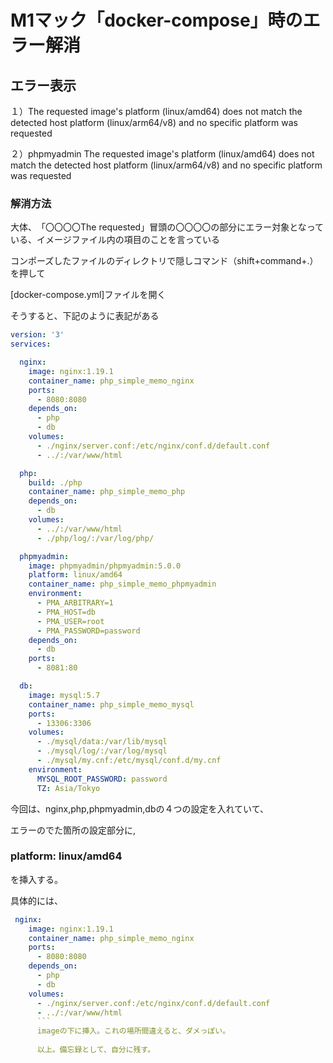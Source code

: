 # M1マック「docker-compose」時のエラー解消

## エラー表示
１）The requested image's platform (linux/amd64) does not match the detected host platform (linux/arm64/v8) and no specific platform was requested   

２）phpmyadmin The requested image's platform (linux/amd64) does not match the detected host platform (linux/arm64/v8) and no specific platform was requested

### 解消方法

大体、　「〇〇〇〇The requested」冒頭の〇〇〇〇の部分にエラー対象となっている、イメージファイル内の項目のことを言っている

コンポーズしたファイルのディレクトリで隠しコマンド（shift+command+.）を押して

[docker-compose.yml]ファイルを開く

そうすると、下記のように表記がある
```yml
version: '3'
services:

  nginx:
    image: nginx:1.19.1
    container_name: php_simple_memo_nginx
    ports:
      - 8080:8080
    depends_on:
      - php
      - db
    volumes:
      - ./nginx/server.conf:/etc/nginx/conf.d/default.conf
      - ../:/var/www/html

  php:
    build: ./php
    container_name: php_simple_memo_php
    depends_on:
      - db
    volumes:
      - ../:/var/www/html
      - ./php/log/:/var/log/php/

  phpmyadmin:
    image: phpmyadmin/phpmyadmin:5.0.0
    platform: linux/amd64
    container_name: php_simple_memo_phpmyadmin
    environment:
      - PMA_ARBITRARY=1
      - PMA_HOST=db
      - PMA_USER=root
      - PMA_PASSWORD=password
    depends_on:
      - db
    ports:
      - 8081:80

  db:
    image: mysql:5.7
    container_name: php_simple_memo_mysql
    ports:
      - 13306:3306
    volumes:
      - ./mysql/data:/var/lib/mysql
      - ./mysql/log/:/var/log/mysql
      - ./mysql/my.cnf:/etc/mysql/conf.d/my.cnf
    environment:
      MYSQL_ROOT_PASSWORD: password
      TZ: Asia/Tokyo

```
今回は、nginx,php,phpmyadmin,dbの４つの設定を入れていて、

エラーのでた箇所の設定部分に,

### platform: linux/amd64
を挿入する。

具体的には、

```yml
 nginx:
    image: nginx:1.19.1
    container_name: php_simple_memo_nginx
    ports:
      - 8080:8080
    depends_on:
      - php
      - db
    volumes:
      - ./nginx/server.conf:/etc/nginx/conf.d/default.conf
      - ../:/var/www/html
      ```
      imageの下に挿入。これの場所間違えると、ダメっぽい。
      
      以上。備忘録として、自分に残す。
